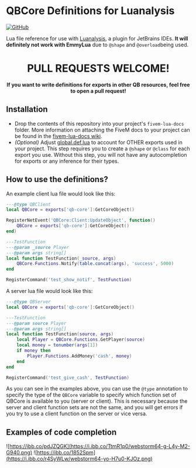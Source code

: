 # QBCore Definitions for Luanalysis

[![GitHub](https://img.shields.io/github/license/Xseba360/qbcore-lua-defs)](LICENSE)

Lua file reference for use with [Luanalysis](https://github.com/Benjamin-Dobell/IntelliJ-Luanalysis), a plugin for
JetBrains IDEs. **It will definitely not work with EmmyLua** due to `@shape` and `@overload`being used.


<h1 align="center">PULL REQUESTS WELCOME!</h1>
<p align="center"><b>If you want to write definitions for exports in other QB resources, feel free to open a pull request!</b></p>


## Installation

- Drop the contents of this repository into your project's `fivem-lua-docs` folder. More information on attaching the
  FiveM docs to your project can be found in the [fivem-lua-docs wiki](https://github.com/Xseba360/fivem-lua-docs/wiki).
- *(Optional)* Adjust [global.def.lua](global.def.lua) to account for OTHER exports used in your project. This step
  requires you to create a `@shape` or `@class` for each export you use. Without this step, you will not have any
  autocompletion for exports or any inference for their types.

## How to use the definitions?

An example client lua file would look like this:

```lua
---@type QBClient
local QBCore = exports['qb-core']:GetCoreObject()

RegisterNetEvent('QBCore:Client:UpdateObject', function()
    QBCore = exports['qb-core']:GetCoreObject()
end)

---TestFunction
---@param _source Player
---@param args string[]
local function TestFunction(_source, args)
    QBCore.Functions.Notify(table.concat(args), 'success', 5000)
end

RegisterCommand('test_show_notif', TestFunction)
```

A server lua file would look like this:

```lua
---@type QBServer
local QBCore = exports['qb-core']:GetCoreObject()

---TestFunction
---@param source Player
---@param args string[]
local function TestFunction(source, args)
    local Player = QBCore.Functions.GetPlayer(source)
    local money = tonumber(args[1])
    if money then
        Player.Functions.AddMoney('cash', money)
    end
end

RegisterCommand('test_give_cash', TestFunction)
```

As you can see in the examples above, you can use the `@type` annotation to specify the type of the `QBCore` variable to
specify which function set of QBCore is available to you (server or client). This is necessary because the server and
client function sets are not the same, and you will get errors if you try to use a client function on the server or vice
versa. 

## Examples of code completion
![https://ibb.co/pdJZQGK](https://i.ibb.co/TtmR1p0/webstorm64-g-L4y-M2-G940.png)
![https://ibb.co/1852Spm](https://i.ibb.co/r4SyWLw/webstorm64-yo-H7u0-KJOz.png)